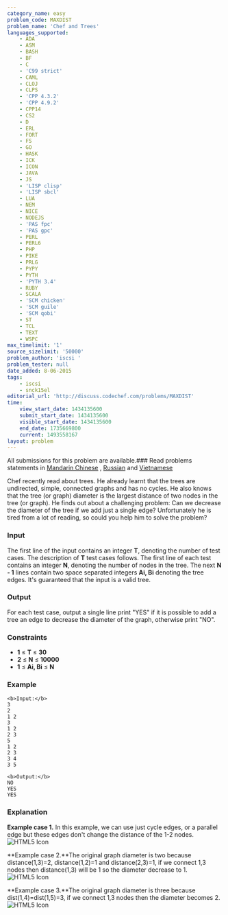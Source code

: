 ```yaml
---
category_name: easy
problem_code: MAXDIST
problem_name: 'Chef and Trees'
languages_supported:
    - ADA
    - ASM
    - BASH
    - BF
    - C
    - 'C99 strict'
    - CAML
    - CLOJ
    - CLPS
    - 'CPP 4.3.2'
    - 'CPP 4.9.2'
    - CPP14
    - CS2
    - D
    - ERL
    - FORT
    - FS
    - GO
    - HASK
    - ICK
    - ICON
    - JAVA
    - JS
    - 'LISP clisp'
    - 'LISP sbcl'
    - LUA
    - NEM
    - NICE
    - NODEJS
    - 'PAS fpc'
    - 'PAS gpc'
    - PERL
    - PERL6
    - PHP
    - PIKE
    - PRLG
    - PYPY
    - PYTH
    - 'PYTH 3.4'
    - RUBY
    - SCALA
    - 'SCM chicken'
    - 'SCM guile'
    - 'SCM qobi'
    - ST
    - TCL
    - TEXT
    - WSPC
max_timelimit: '1'
source_sizelimit: '50000'
problem_author: 'iscsi '
problem_tester: null
date_added: 8-06-2015
tags:
    - iscsi
    - snck15el
editorial_url: 'http://discuss.codechef.com/problems/MAXDIST'
time:
    view_start_date: 1434135600
    submit_start_date: 1434135600
    visible_start_date: 1434135600
    end_date: 1735669800
    current: 1493558167
layout: problem
---
```

All submissions for this problem are available.###  Read problems statements in [Mandarin Chinese](http://www.codechef.com/download/translated/SNCK15EL/mandarin/MAXDIST.pdf) , [Russian](http://www.codechef.com/download/translated/SNCK15EL/russian/MAXDIST.pdf) and [Vietnamese](http://www.codechef.com/download/translated/SNCK15EL/vietnamese/MAXDIST.pdf)

Chef recently read about trees. He already learnt that the trees are undirected, simple, connected graphs and has no cycles. He also knows that the tree (or graph) diameter is the largest distance of two nodes in the tree (or graph). He finds out about a challenging problem: Can we decrease the diameter of the tree if we add just a single edge? Unfortunately he is tired from a lot of reading, so could you help him to solve the problem?

### Input

The first line of the input contains an integer **T**, denoting the number of test cases. The description of **T** test cases follows. The first line of each test contains an integer **N**, denoting the number of nodes in the tree. The next **N - 1** lines contain two space separated integers **Ai, Bi** denoting the tree edges. It's guaranteed that the input is a valid tree.

### Output

For each test case, output a single line print "YES" if it is possible to add a tree an edge to decrease the diameter of the graph, otherwise print "NO".

### Constraints

- **1** ≤ **T** ≤  **30**
- **2** ≤ **N** ≤  **10000**
- **1** ≤ **Ai, Bi** ≤  **N**

### Example

```
<b>Input:</b>
3
2
1 2
3 
1 2
2 3
5
1 2
2 3
3 4
3 5

<b>Output:</b>
NO
YES
YES

```
### Explanation

**Example case 1.** In this example, we can use just cycle edges, or a parallel edge but these edges don't change the distance of the 1-2 nodes. ![HTML5 Icon](https://dl.dropboxusercontent.com/u/61869957/example1.bmp)

**Example case 2.**The original graph diameter is two because distance(1,3)=2, distance(1,2)=1 and distance(2,3)=1, if we connect 1,3 nodes then distance(1,3) will be 1 so the diameter decrease to 1. ![HTML5 Icon](https://dl.dropboxusercontent.com/u/61869957/example2.bmp)

**Example case 3.**The original graph diameter is three because dist(1,4)=dist(1,5)=3, if we connect 1,3 nodes then the diameter becomes 2. ![HTML5 Icon](https://dl.dropboxusercontent.com/u/61869957/example3.bmp)